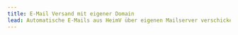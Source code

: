 ```yaml
---
title: E-Mail Versand mit eigener Domain
lead: Automatische E-Mails aus HeimV über eigenen Mailserver verschicken
---
```




